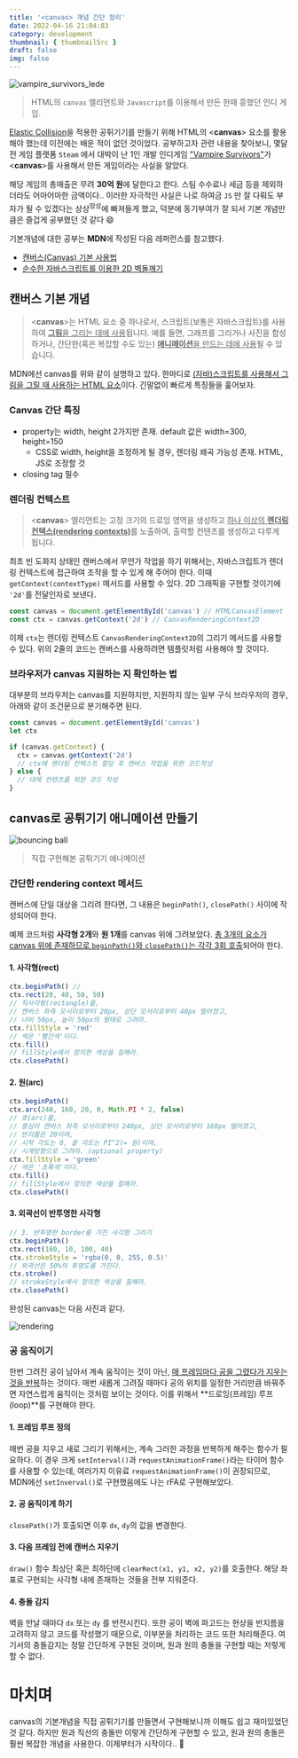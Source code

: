 ```yaml
---
title: '<canvas> 개념 간단 정리'
date: 2022-04-16 21:04:83
category: development
thumbnail: { thumbnailSrc }
draft: false
img: false
---
```


![vampire_survivors_lede](https://user-images.githubusercontent.com/85833148/164764092-52d71789-e6de-4cc9-80c3-26ae187b9194.png)

> HTML의 `canvas` 엘리먼트와 `Javascript`를 이용해서 만든 한때 흥했던 인디 게임.

[Elastic Collision](https://en.wikipedia.org/wiki/Elastic_collision)을 적용한 공튀기기를 만들기 위해 HTML의 <**canvas**> 요소를 활용해야 했는데 이전에는 배운 적이 없던 것이었다. 공부하고자 관련 내용을 찾아보니, 몇달 전 게임 플랫폼 `Steam` 에서 대박이 난 1인 개발 인디게임 ["Vampire Survivors"](https://store.steampowered.com/app/1794680/Vampire_Survivors/)가 <**canvas**>를 사용해서 만든 게임이라는 사실을 알았다.

해당 게임의 총매출은 무려 **30억 원**에 달한다고 한다. 스팀 수수료나 세금 등을 제외하더라도 어마어마한 금액이다.. 이러한 자극적인 사실은 나로 하여금 `JS` 만 잘 다뤄도 부자가 될 수 있겠다는 상상<sup>망상</sup>에 빠져들게 했고, 덕분에 동기부여가 잘 되서 기본 개념만큼은 즐겁게 공부했던 것 같다 😄

기본개념에 대한 공부는 **MDN**에 작성된 다음 레퍼런스를 참고했다.

- [캔버스(Canvas) 기본 사용법](https://developer.mozilla.org/ko/docs/Web/API/Canvas_API/Tutorial/Basic_usage)
- [순수한 자바스크립트를 이용한 2D 벽돌깨기](https://developer.mozilla.org/ko/docs/games/tutorials/2d_breakout_game_pure_javascript)

## 캔버스 기본 개념

> <**canvas**>는 HTML 요소 중 하나로서, 스크립트(보통은 자바스크립트)를 사용하여 <u>**그림**을 그리는 데에 사용</u>됩니다. 예를 들면, 그래프를 그리거나 사진을 합성하거나, 간단한(혹은 복잡할 수도 있는) <u>**애니메이션**을 만드는 데에 사용</u>될 수 있습니다.

MDN에선 canvas를 위와 같이 설명하고 있다. 한마디로 <u>(자바)스크립트를 사용해서 그림을 그릴 때 사용하는 HTML 요소</u>이다. 긴말없이 빠르게 특징들을 훑어보자.

### Canvas 간단 특징

- property는 width, height 2가지만 존재. default 값은 width=300, height=150
  - CSS로 width, height을 조정하게 될 경우, 렌더링 왜곡 가능성 존재. HTML, JS로 조정할 것
- closing tag 필수

### 렌더링 컨텍스트

> <**canvas**> 엘리먼트는 고정 크기의 드로잉 영역을 생성하고 <u>하나 이상의 **렌더링 컨텍스(rendering contexts)**</u>를 노출하여, 출력할 컨텐츠를 생성하고 다루게 됩니다.

최초 빈 도화지 상태인 캔버스에서 무언가 작업을 하기 위해서는, 자바스크립트가 렌더링 컨텍스트에 접근하여 조작을 할 수 있게 해 주어야 한다.
이때 `getContext(contextType)` 메서드를 사용할 수 있다. 2D 그래픽을 구현할 것이기에 `'2d'`를 전달인자로 보낸다.

```js
const canvas = document.getElementById('canvas') // HTMLCanvasElement
const ctx = canvas.getContext('2d') // CanvasRenderingContext2D
```

이제 `ctx`는 렌더링 컨텍스트 `CanvasRenderingContext2D`의 그리기 메서드를 사용할 수 있다. 위의 2줄의 코드는 캔버스를 사용하려면 템플릿처럼 사용해야 할 것이다.

### 브라우저가 canvas 지원하는 지 확인하는 법

대부분의 브라우저는 canvas를 지원하지만, 지원하지 않는 일부 구식 브라우저의 경우, 아래와 같이 조건문으로 분기해주면 된다.

```js
const canvas = document.getElementById('canvas')
let ctx

if (canvas.getContext) {
  ctx = canvas.getContext('2d')
  // ctx에 렌더링 컨텍스트 할당 후 캔버스 작업을 위한 코드작성
} else {
  // 대체 컨텐츠를 위한 코드 작성
}
```

## canvas로 공튀기기 애니메이션 만들기

![bouncing ball](https://user-images.githubusercontent.com/85833148/164896669-91dd82f6-56b2-423a-b9ee-29375518693c.gif)

> 직접 구현해본 공튀기기 애니메이션

### 간단한 rendering context 메서드

캔버스에 단일 대상을 그리려 한다면, 그 내용은 `beginPath()`, `closePath()` 사이에 작성되어야 한다.

예제 코드처럼 **사각형 2개**와 **원 1개**를 canvas 위에 그려보았다. <u>총 3개의 요소가 canvas 위에 존재하므로 `beginPath()`와 `closePath()`는 각각 3회 호출</u>되어야 한다.

#### 1. 사각형(rect)

```js
ctx.beginPath() //
ctx.rect(20, 40, 50, 50)
// 직사각형(rectangle)을,
// 캔버스 좌측 모서리로부터 20px, 상단 모서리로부터 40px 떨어졌고,
// 너비 50px, 높이 50px의 형태로 그려라.
ctx.fillStyle = 'red'
// 색은 '빨간색'이다.
ctx.fill()
// fillStyle에서 정의한 색상을 칠해라.
ctx.closePath()
```

#### 2. 원(arc)

```js
ctx.beginPath()
ctx.arc(240, 160, 20, 0, Math.PI * 2, false)
// 호(arc)를,
// 중심이 캔버스 좌측 모서리로부터 240px, 상단 모서리로부터 160px 떨어졌고,
// 반지름은 20이며,
// 시작 각도는 0, 끝 각도는 PI^2(= 원)이며,
// 시계방향으로 그려라. (optional property)
ctx.fillStyle = 'green'
// 색은 '초록색'이다.
ctx.fill()
// fillStyle에서 정의한 색상을 칠해라.
ctx.closePath()
```

#### 3. 외곽선이 반투명한 사각형

```js
// 3. 반투명한 border를 가진 사각형 그리기
ctx.beginPath()
ctx.rect(160, 10, 100, 40)
ctx.strokeStyle = 'rgba(0, 0, 255, 0.5)'
// 외곽선은 50%의 투명도를 가진다.
ctx.stroke()
// strokeStyle에서 정의한 색상을 칠해라.
ctx.closePath()
```

완성된 canvas는 다음 사진과 같다.

![rendering](https://user-images.githubusercontent.com/85833148/164904512-7efa5152-5e85-48fc-a2ff-7e33d79fcfb5.png)

### 공 움직이기

한번 그려진 공이 남아서 계속 움직이는 것이 아닌, <u>매 프레임마다 공을 그렸다가 지우는 것을 반복</u>하는 것이다. 매번 새롭게 그려질 때마다 공의 위치를 일정한 거리만큼 바꿔주면 자연스럽게 움직이는 것처럼 보이는 것이다. 이를 위해서 **드로잉(프레임) 루프(loop)**를 구현해야 햔다.

#### 1. 프레임 루프 정의

매번 공을 지우고 새로 그리기 위해서는, 계속 그러한 과정을 반복하게 해주는 함수가 필요하다. 이 경우 크게 `setInterval()`과 `requestAnimationFrame()`라는 타이머 함수를 사용할 수 있는데, 여러가지 이유료 `requestAnimationFrame()`이 권장되므로, MDN에선 `setInverval()`로 구현했음에도 나는 rFA로 구현해보았다.

#### 2. 공 움직이게 하기

`closePath()`가 호출되면 이후 `dx`, `dy`의 값을 변경한다.

#### 3. 다음 프레임 전에 캔버스 지우기

`draw()` 함수 최상단 혹은 최하단에 `clearRect(x1, y1, x2, y2)`를 호출한다. 해당 좌표로 구현되는 사각형 내에 존재하는 것들을 전부 지워준다.

#### 4. 충돌 감지

벽을 만날 때마다 `dx` 또는 `dy` 를 반전시킨다. 또한 공이 벽에 파고드는 현상을 반지름을 고려하지 않고 코드를 작성했기 때문으로, 이부분을 처리하는 코드 또한 처리해준다.
여기서의 충돌감지는 정말 간단하게 구현된 것이며, 원과 원의 충돌을 구현할 때는 저렇게 할 수 없다.

# 마치며

canvas의 기본개념을 직접 공튀기기를 만들면서 구현해보니까 이해도 쉽고 재미있었던 것 같다. 하지만 원과 직선의 충돌만 이렇게 간단하게 구현할 수 있고, 원과 원의 충돌은 훨씬 복잡한 개념을 사용한다. 이제부터가 시작이다.. 🥲
